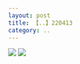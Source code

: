 ```yaml
---
layout: post
title: 【..】220413
category: ..
---
```

![](http://rbwl8nwm4.hd-bkt.clouddn.com/img/bottom.png)
![](http://rbwl8nwm4.hd-bkt.clouddn.com/img/zeyuanximeng-220413-1.png)
